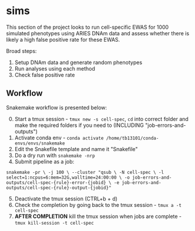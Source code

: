 # sims

This section of the project looks to run cell-specific EWAS for 1000 simulated phenotypes using ARIES DNAm data and assess whether there is likely a high false positive rate for these EWAS. 

Broad steps:

1. Setup DNAm data and generate random phenotypes
2. Run analyses using each method
3. Check false positive rate

## Workflow

Snakemake workflow is presented below:

0. Start a tmux session - `tmux new -s cell-spec`, `cd` into correct folder and make the required folders if you need to (INCLUDING "job-errors-and-outputs")
1. Activate conda env - `conda activate /home/tb13101/conda-envs/envs/snakemake`
2. Edit the Snakefile template and name it "Snakefile"
3. Do a dry run with `snakemake -nrp`
4. Submit pipeline as a job:

`
snakemake -pr \
-j 100 \
--cluster "qsub \
	-N cell-spec \
	-l select=1:ncpus=6:mem=32G,walltime=24:00:00 \
	-o job-errors-and-outputs/cell-spec-{rule}-error-{jobid} \
	-e job-errors-and-outputs/cell-spec-{rule}-output-{jobid}"
`

5. Deactivate the tmux session (CTRL+b + d)
6. Check the completion by going back to the tmux session - `tmux a -t cell-spec`
7. __AFTER COMPLETION__ kill the tmux session when jobs are complete - `tmux kill-session -t cell-spec`

